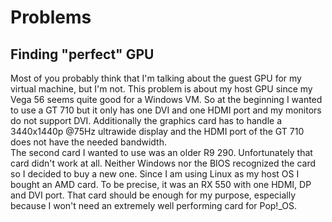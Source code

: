 # Problems
## Finding "perfect" GPU
Most of you probably think that I'm talking about the guest GPU for my virtual machine, but I'm not. This problem is about my host GPU since my Vega 56 seems quite good for a Windows VM. So at the beginning I wanted to use a GT 710 but it only has one DVI and one HDMI port and my monitors do not support DVI. Additionally the graphics card has to handle a 3440x1440p @75Hz ultrawide display and the HDMI port of the GT 710 does not have the needed bandwidth.  
The second card I wanted to use was an older R9 290. Unfortunately that card didn't work at all. Neither Windows nor the BIOS recognized the card so I decided to buy a new one. Since I am using Linux as my host OS I bought an AMD card. To be precise, it was an RX 550 with one HDMI, DP and DVI port. That card should be enough for my purpose, especially because I won't need an extremely well performing card for Pop!_OS.